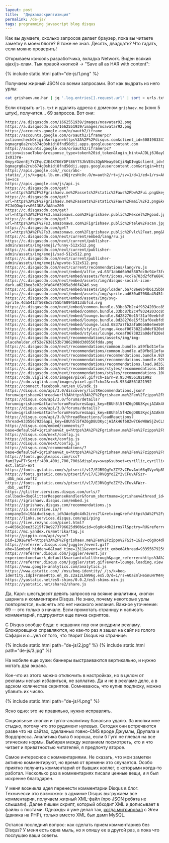 ```yaml
---
layout: post
title:  "Деджаваскриптизиция"
permalink: /de-js/
tags: programming javascript blog disqus
---
```


Как вы думаете, сколько запросов делает браузер, пока вы читаете заметку в моем блоге? Я тоже не знал. Десять, двадцать? Что гадать, если можно проверить!

Открываем консоль разработчика, вкладка Network. Виден всякий ajax/js-хлам. Тык правой кнопкой &rarr; "Save all as HAR with content":

{% include static.html path="de-js/1.png" %}

Получаем жирный JSON со всеми запросами. Вот как выдрать из него урлы:

~~~bash
cat grishaev.me.har | jq '.log.entries[].request.url' | sort > urls.txt
~~~

Если открыть `urls.txt` и удалить адреса с доменом `grishaev.me` (коих 5 штук), получится... 69 запросов. Вот они:

~~~
https://a.disquscdn.com/1662551939/images/noavatar92.png
https://a.disquscdn.com/1662551939/images/noavatar92.png
https://accounts.google.com/o/oauth2/iframe
https://accounts.google.com/o/oauth2/iframerpc?action=checkOrigin&origin=https%3A%2F%2Fdisqus.com&client_id=508198334196-bgmagrg0a2rub674g0shidj8fnd50dji.apps.googleusercontent.com
https://accounts.google.com/o/oauth2/iframerpc?action=issueToken&response_type=token%20id_token&login_hint=AJDLj6J0ayD55kiHpX6FEyK8AjchAx-IxO13rW-0myyrGzenEj7YZFquZJE4XTK6YDPt86Y7SJkVEXs3QpNMeay0bCjiNqDIwg&client_id=508198334196-bgmagrg0a2rub674g0shidj8fnd50dji.apps.googleusercontent.com&origin=https%3A%2F%2Fdisqus.com&scope=profile%20email&ss_domain=https%3A%2F%2Fdisqus.com&include_granted_scopes=true
https://apis.google.com/_/scs/abc-static/_/js/k=gapi.lb.en.z9QjrzsHcOc.O/m=auth2/rt=j/sv=1/d=1/ed=1/rs=AHpOoo8359JQqZQ0dzCVJ5Ui3CZcERHEWA/cb=gapi.loaded_0?le=scs
https://apis.google.com/js/api.js
https://c.disquscdn.com/get?url=https%3A%2F%2Fgrishaev.me%2Fassets%2Fstatic%2Faws%2Fbw%2Fui.png&key=5su7aFyKRIY_tqfWlxdSzw&h=200
https://c.disquscdn.com/get?url=https%3A%2F%2Fgrishaev.me%2Fassets%2Fstatic%2Faws%2Fmail%2F2.png&key=P-FCJdQOuptvsG613K8vJA&h=200
https://c.disquscdn.com/get?url=https%3A%2F%2Fs3.amazonaws.com%2Figrishaev.public%2Fexcel%2Fgood.jpg&key=8OltNCXozdgFxMHmgBTDtQ&h=200
https://c.disquscdn.com/get?url=https%3A%2F%2Fs3.amazonaws.com%2Figrishaev.public%2Ftele%2Fscan.jpg&key=3S4NMvR9Sa2dqAik9FSSBw&h=200
https://c.disquscdn.com/get?url=https%3A%2F%2Fs3.amazonaws.com%2Figrishaev.public%2Fvlc%2Feat.png&key=_fOEu4w6cw03wCawGGrA_Q&h=200
https://c.disquscdn.com/next/current/embed/lang/ru.js
https://c.disquscdn.com/next/current/publisher-admin/assets/img/emoji/funny-512x512.png
https://c.disquscdn.com/next/current/publisher-admin/assets/img/emoji/sad-512x512.png
https://c.disquscdn.com/next/current/publisher-admin/assets/img/emoji/upvote-512x512.png
https://c.disquscdn.com/next/current/recommendations/lang/ru.js
https://c.disquscdn.com/next/embed/alfie_v4.63f1ab6d6b9d5807dc0c94ef3fe0b851.js
https://c.disquscdn.com/next/embed/assets/font/icons.4cc7a703d2fdfe684151ff8ac24d45f1.woff2
https://c.disquscdn.com/next/embed/assets/img/disqus-social-icon-dark.a621bea3e02c9fa04fd3965a3d6f424d.svg
https://c.disquscdn.com/next/embed/assets/img/loader.ba7c86e8b4b6135bb668d05223f8f127.gif
https://c.disquscdn.com/next/embed/assets/img/sprite.ad630a07080a45451f139a7487853ff8.png
https://c.disquscdn.com/next/embed/assets/img/svg-sprite.4da5413f5086c5755b46094b813dbfcd.svg
https://c.disquscdn.com/next/embed/common.bundle.33bc87b2c4f9324203cc85b7dd1d0492.js
https://c.disquscdn.com/next/embed/common.bundle.33bc87b2c4f9324203cc85b7dd1d0492.js
https://c.disquscdn.com/next/embed/lounge.bundle.8d28276e15f31af0eebfd934278922d1.js
https://c.disquscdn.com/next/embed/lounge.bundle.8d28276e15f31af0eebfd934278922d1.js
https://c.disquscdn.com/next/embed/lounge.load.0837a7fb2afa86b68e4ee5098ec9905b.js
https://c.disquscdn.com/next/embed/styles/lounge.4ceaf0673822a0def820ebdc38d84415.css
https://c.disquscdn.com/next/embed/styles/lounge.4ceaf0673822a0def820ebdc38d84415.css
https://c.disquscdn.com/next/recommendations/assets/img/img-placeholder.df52e7638153b73862008d3d0556fdda.png
https://c.disquscdn.com/next/recommendations/common.bundle.a59fbd11efae764ccd959d61e4925fee.js
https://c.disquscdn.com/next/recommendations/common.bundle.a59fbd11efae764ccd959d61e4925fee.js
https://c.disquscdn.com/next/recommendations/recommendations.bundle.926bc472e4859a48daa346b4ba2ab4f4.js
https://c.disquscdn.com/next/recommendations/recommendations.bundle.926bc472e4859a48daa346b4ba2ab4f4.js
https://c.disquscdn.com/next/recommendations/recommendations.load.9d352c9674ae8172f8669d3aa3a905e9.js
https://c.disquscdn.com/next/recommendations/styles/recommendations.10022a97346f1c6e3798931bbd8e4bb5.css
https://c.disquscdn.com/next/recommendations/styles/recommendations.10022a97346f1c6e3798931bbd8e4bb5.css
https://cdn.viglink.com/images/pixel.gif?ch=1&rn=8.95348561821992
https://cdn.viglink.com/images/pixel.gif?ch=2&rn=8.95348561821992
https://connect.facebook.net/en_US/sdk.js
https://disqus.com/api/3.0/discovery/listRecommendations.json?forum=igrishaev&thread=url%3Ahttps%3A%2F%2Fgrishaev.me%2Fen%2Fzippo%2F&limit=8&api_key=E8Uh5l5fHZ6gD8U3KycjAIAk46f68Zw7C6eW8WSjZvCLXebZ7p0r1yrYDrLilk2F
https://disqus.com/api/3.0/forums/details?forum=igrishaev&attach=forumFeatures&api_key=E8Uh5l5fHZ6gD8U3KycjAIAk46f68Zw7C6eW8WSjZvCLXebZ7p0r1yrYDrLilk2F
https://disqus.com/api/3.0/forums/details?forum=igrishaev&attach=forumFeatures&api_key=E8Uh5l5fHZ6gD8U3KycjAIAk46f68Zw7C6eW8WSjZvCLXebZ7p0r1yrYDrLilk2F
https://disqus.com/api/3.0/threadReactions/loadReactions?thread=9335567925&api_key=E8Uh5l5fHZ6gD8U3KycjAIAk46f68Zw7C6eW8WSjZvCLXebZ7p0r1yrYDrLilk2F
https://disqus.com/embed/comments/?base=default&f=igrishaev&t_u=https%3A%2F%2Fgrishaev.me%2Fen%2Fzippo%2F&t_d=Zippo%3A%20additions%20to%20the%20standard%20clojure.zip%20package.&t_t=Zippo%3A%20additions%20to%20the%20standard%20clojure.zip%20package.&s_o=default
https://disqus.com/next/config.js
https://disqus.com/next/config.js
https://disqus.com/next/config.js
https://disqus.com/recommendations/?base=default&f=igrishaev&t_u=https%3A%2F%2Fgrishaev.me%2Fen%2Fzippo%2F&t_d=Zippo%3A%20additions%20to%20the%20standard%20clojure.zip%20package.&t_t=Zippo%3A%20additions%20to%20the%20standard%20clojure.zip%20package.
https://fonts.googleapis.com/css?family=PT+Serif:400,400i,700,700i&display=swap&subset=cyrillic,cyrillic-ext,latin-ext
https://fonts.gstatic.com/s/ptserif/v17/EJRSQgYoZZY2vCFuvAnt66qSVyvVp8NA.woff2
https://fonts.gstatic.com/s/ptserif/v17/EJRVQgYoZZY2vCFuvAFSzr-_dSb_nco.woff2
https://fonts.gstatic.com/s/ptserif/v17/EJRVQgYoZZY2vCFuvAFWzr-_dSb_.woff2
https://glitter.services.disqus.com/urls/?callback=dsqGlitterResponseHandler&forum_shortname=igrishaev&thread_id=9335567925&referer=https%3A%2F%2Fgrishaev.me%2F
https://igrishaev.disqus.com/embed.js
https://igrishaev.disqus.com/recommendations.js
https://io.narrative.io/?companyId=19&id=disqus_id%3Ac6g0c4dk2irns7l&ret=img&ref=https%3A%2F%2Fgrishaev.me%2Fen%2Fzippo%2F
https://links.services.disqus.com/api/ping
https://live.rezync.com/pixel.html?c=4656c20ee35215f78e9273796625d90b&cid=c6g0c4dk2irns7l&pctry=RU&referrer=https%3A%2F%2Fgrishaev.me%2Fen%2Fzippo%2F
https://mc.yandex.ru/metrika/tag.js
https://pippio.com/api/sync?pid=1391&ref=https%3A%2F%2Fgrishaev.me%2Fen%2Fzippo%2F&it=1&iv=c6g0c4dk2irns7l
https://referrer.disqus.com/juggler/event.gif?abe=1&embed_hidden=0&load_time=1311&event=init_embed&thread=9335567925&forum=igrishaev&forum_id=3964395&imp=2l7278t3kf6iha&prev_imp&thread_slug=zippo_additions_to_the_standard_clojurezip_package&user_type=anon&referrer=https%3A%2F%2Fgrishaev.me%2F&theme=next&dnt=0&tracking_enabled=1&experiment=network_default&variant=fallthrough&service=dynamic&promoted_enabled=true&max_enabled=true
https://referrer.disqus.com/juggler/event.js?experiment=network_default&variant=fallthrough&page_referrer=https%3A%2F%2Fgrishaev.me%2F&product=embed&thread=9335567925&thread_id=9335567925&forum=igrishaev&forum_id=3964395&zone=thread&page_url=https%3A%2F%2Fgrishaev.me%2Fen%2Fzippo%2F&service=dynamic&verb=view&object_type=product&object_id=embed&extra_data=%7B%22color_scheme%22%3A%22light%22%2C%22anchor_color%22%3A%22rgb(42%2C122%2C226)%22%2C%22typeface%22%3A%22serif%22%2C%22width%22%3A740%7D&event=activity&imp=2l7278t3kf6iha&prev_imp=&section=default&area=n%2Fa
https://referrer.disqus.com/juggler/stat.gif?event=lounge.loading.view
https://www.google-analytics.com/analytics.js
https://www.gstatic.com/_/mss/boq-identity/_/js/k=boq-identity.IdpIFrameHttp.en_US.z2a12LkW96g.es5.O/d=1/rs=AOaEmlHeSnuHrM44y1tAD9SSj44ODEuRFQ/m=base
https://yastatic.net/es5-shims/0.0.2/es5-shims.min.js
https://yastatic.net/share2/share.js
~~~

Да, Карл: шестьдесят девять запросов на всякие аналитики, кнопки шаринга и комментарии Disqus. Не знаю, почему некоторые урлы повторяются, выяснять это нет никакого желания. Важное уточнение: 69 -- это только в начале. Если промотать страницу и написать комментарий, подгрузится еще пачка скриптов.

С Disqus вообще беда: с недавних пор они внедрили рекламу. Блокировщики справляются, но как-то раз я зашел на сайт из голого Сафари и о...уел от того, что творит Disqus на странице:

{% include static.html path="de-js/2.jpg" %}
{% include static.html path="de-js/3.jpg" %}

На мобиле еще хуже: баннеры выстраиваются вертикально, и нужно мотать два экрана.

Кое-что из этого можно отключить в настройках, но в целом от рекламы нельзя избавиться, не заплатив. Да и не в рекламе дело, а в адском количестве скриптов. Сомневаюсь, что купив подписку, можно убавить их число.

{% include static.html path="de-js/4.png" %}

Ясно одно: это не правильно, нужно исправлять.

Социальные кнопки и гугло-аналитику банально удалю. За кнопки мне стыдно, потому что это рудимент нулевых. Сегодня они встречаются разве что на сайтах, сделанных говно-CMS вроде Джумлы, Друпала и Вордпресса. Аналитика была б хороша, если б Гугл не плевал на все этические нормы. Выбирая между желанием посмотреть, кто и что читает и приватностью читателей, я предпочту второе.

Самое интересное с комментариями. Не сказать, что мои заметки активно комментируют, но время от времени это случается. Особо приятно получить комментарий от бывших коллег, с которыми когда-то работал. Несколько раз в комментариях писали ценные вещи, и я был искренне благодарен.

[migrate]: /new-blog/

У меня возникла идея перенести комментарии Disqus в блог. Технически это возможно: в админке Disqus выгружаем все комментарии, получаем жирный XML-файл (про JSON ребята не слышали). Далее пишем скрипт, который обходит XML и дописывает в файлы с постами. Однажды я уже делал так, [когда мигрировал][migrate] с Эгеи (движка на PHP), только вместо XML был дамп MySQL.

Остался последний вопрос: как сделать прием комментариев без Disqus? У меня есть одна мыль, но я опишу ее в другой раз, а пока что послушаю ваши советы.
